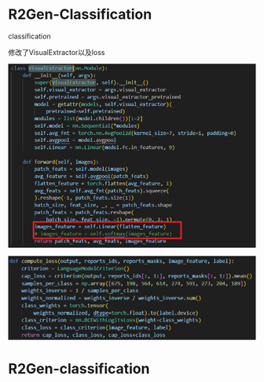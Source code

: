 # R2Gen-Classification

classification

修改了VisualExtractor以及loss

![image-20240517121431681](pic/image-20240517121431681.png)



![image-20240517121204290](pic/image-20240517121204290.png)
# R2Gen-classification
